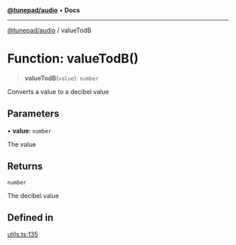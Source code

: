 [**@tunepad/audio**](../README.md) • **Docs**

***

[@tunepad/audio](../globals.md) / valueTodB

# Function: valueTodB()

> **valueTodB**(`value`): `number`

Converts a value to a decibel value

## Parameters

• **value**: `number`

The value

## Returns

`number`

The decibel value

## Defined in

[utils.ts:135](https://github.com/TIDAL-Lab/tunepad_audio/blob/1e1bd16c9c764bdf488b791f76cac7abae0e3b33/src/utils.ts#L135)
